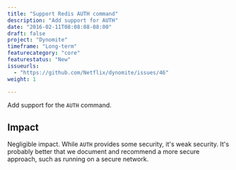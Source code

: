```yaml
---
title: "Support Redis AUTH command"
description: "Add support for AUTH"
date: "2016-02-11T08:08:08-08:00"
draft: false
project: "Dynomite"
timeframe: "Long-term"
featurecategory: "core"
featurestatus: "New"
issueurls: 
  - "https://github.com/Netflix/dynomite/issues/46"
weight: 1

---
```


Add support for the `AUTH` command.

## Impact

Negligible impact. While `AUTH` provides some security, it's weak security. It's probably better that we document and recommend a more secure approach, such as running on a secure network.
